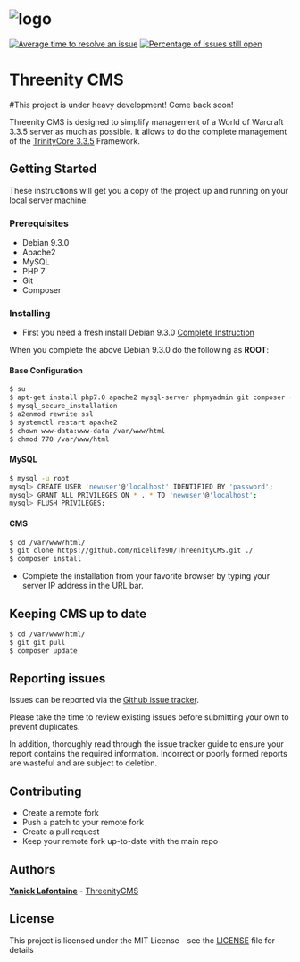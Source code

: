 # ![logo](http://i66.tinypic.com/5juwt5.jpg)

[![Average time to resolve an issue](http://isitmaintained.com/badge/resolution/nicelife90/ThreenityCMS.svg)](http://isitmaintained.com/project/nicelife90/ThreenityCMS "Average time to resolve an issue") [![Percentage of issues still open](http://isitmaintained.com/badge/open/nicelife90/ThreenityCMS.svg)](http://isitmaintained.com/project/nicelife90/ThreenityCMS "Percentage of issues still open")

# Threenity CMS


#This project is under heavy development! Come back soon!


Threenity CMS is designed to simplify management of a World of Warcraft 3.3.5 server as much as possible. It allows to do the complete management of the [TrinityCore 3.3.5](https://github.com/TrinityCore/TrinityCore/tree/3.3.5) Framework.

## Getting Started

These instructions will get you a copy of the project up and running on your local server machine.

### Prerequisites

* Debian 9.3.0
* Apache2
* MySQL
* PHP 7
* Git
* Composer

### Installing

* First you need a fresh install Debian 9.3.0 [Complete Instruction](https://www.howtoforge.com/tutorial/debian-minimal-server/)

When you complete the above Debian 9.3.0 do the following as **ROOT**:

#### Base Configuration

```sh
$ su
$ apt-get install php7.0 apache2 mysql-server phpmyadmin git composer -y
$ mysql_secure_installation
$ a2enmod rewrite ssl
$ systemctl restart apache2
$ chown www-data:www-data /var/www/html
$ chmod 770 /var/www/html
````

#### MySQL

```sh
$ mysql -u root
mysql> CREATE USER 'newuser'@'localhost' IDENTIFIED BY 'password';
mysql> GRANT ALL PRIVILEGES ON * . * TO 'newuser'@'localhost';
mysql> FLUSH PRIVILEGES;
````

#### CMS

```sh
$ cd /var/www/html/
$ git clone https://github.com/nicelife90/ThreenityCMS.git ./
$ composer install
````

* Complete the installation from your favorite browser by typing your server IP address in the URL bar.

## Keeping CMS up to date

```sh
$ cd /var/www/html/
$ git git pull
$ composer update
````

## Reporting issues

Issues can be reported via the [Github issue tracker](https://github.com/nicelife90/ThreenityCMS/issues).

Please take the time to review existing issues before submitting your own to prevent duplicates.

In addition, thoroughly read through the issue tracker guide to ensure your report contains the required information. Incorrect or poorly formed reports are wasteful and are subject to deletion.

## Contributing

* Create a remote fork
* Push a patch to your remote fork
* Create a pull request
* Keep your remote fork up-to-date with the main repo

## Authors

**[Yanick Lafontaine](https://github.com/nicelife90)** - [ThreenityCMS](https://github.com/nicelife90/ThreenityCMS)

## License

This project is licensed under the MIT License - see the [LICENSE](LICENSE.md) file for details



